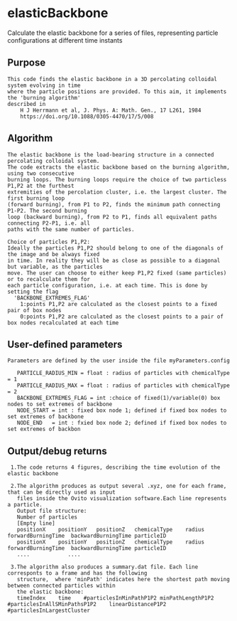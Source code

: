 # elasticBackbone
Calculate the elastic backbone for a series of files, representing particle configurations at
different time instants

Purpose
------- 
    This code finds the elastic backbone in a 3D percolating colloidal system evolving in time
    where the particle positions are provided. To this aim, it implements the 'burning algorithm' 
    described in 
        H J Herrmann et al, J. Phys. A: Math. Gen., 17 L261, 1984
        https://doi.org/10.1088/0305-4470/17/5/008  

Algorithm
----------
    The elastic backbone is the load-bearing structure in a connected percolating colloidal system.
    The code extracts the elastic backbone based on the burning algorithm, using two consecutive
    burning loops. The burning loops require the choice of two particless P1,P2 at the furthest
    extremities of the percolation cluster, i.e. the largest cluster. The first burning loop 
    (forward burning), from P1 to P2, finds the minimum path connecting P1-P2. The second burning 
    loop (backward burning), from P2 to P1, finds all equivalent paths connecting P2-P1, i.e. all 
    paths with the same number of particles. 
    
    Choice of particles P1,P2:
    Ideally the particles P1,P2 should belong to one of the diagonals of the image and be always fixed 
    in time. In reality they will be as close as possible to a diagonal but variable, as the particles 
    move. The user can choose to either keep P1,P2 fixed (same particles) or to recalculate them for
    each particle configuration, i.e. at each time. This is done by setting the flag
      'BACKBONE_EXTREMES_FLAG'   
        1:points P1,P2 are calculated as the closest points to a fixed pair of box nodes 
        0:points P1,P2 are calculated as the closest points to a pair of box nodes recalculated at each time


User-defined parameters 
-----------------------
    Parameters are defined by the user inside the file myParameters.config

       PARTICLE_RADIUS_MIN = float : radius of particles with chemicalType = 1
       PARTICLE_RADIUS_MAX = float : radius of particles with chemicalType = 2
       BACKBONE_EXTREMES_FLAG = int :choice of fixed(1)/variable(0) box nodes to set extremes of backbone
       NODE_START = int : fixed box node 1; defined if fixed box nodes to set extremes of backbone
       NODE_END   = int : fxied box node 2; defined if fixed box nodes to set extremes of backbon
 	

Output/debug returns 
--------------------
     1.The code returns 4 figures, describing the time evolution of the elastic backbone	 

     2.The algorithm produces as output several .xyz, one for each frame, that can be directly used as input 
       files inside the Ovito visualization software.Each line represents a particle. 
       Output file structure:
	   Number of particles
	   [Empty line]
	   positionX	positionY	positionZ	chemicalType	radius	forwardBurningTime	backwardBurningTime	particleID
	   positionX	positionY	positionZ	chemicalType	radius	forwardBurningTime	backwardBurningTime	particleID
	   ....            ....

     3.The algorithm also produces a summary.dat file. Each line corresponts to a frame and has the following 
       structure,  where 'minPath' indicates here the shortest path moving between connected particles within
       the elastic backbone:
	   timeIndex	time	#particlesInMinPathP1P2	minPathLengthP1P2	#particlesInAllSMinPathsP1P2	linearDistanceP1P2	#particlesInLargestCluster 
      	  
